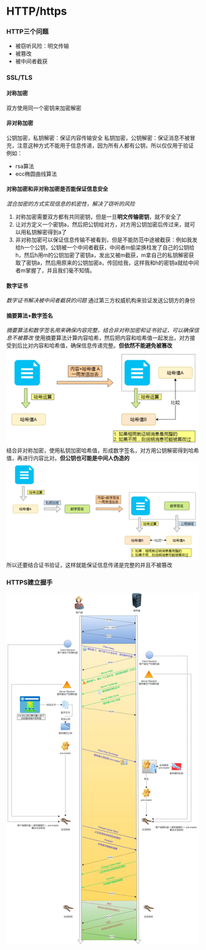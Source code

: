# HTTP/https

### HTTP三个问题
- 被窃听风险：明文传输
- 被篡改
- 被中间者截获


### SSL/TLS
#### 对称加密
双方使用同一个密钥来加密解密

#### 非对称加密
公钥加密，私钥解密：保证内容传输安全
私钥加密，公钥解密：保证消息不被冒充，注意这种方式不能用于信息传递，因为所有人都有公钥，所以仅仅用于验证
例如：
- rsa算法
- ecc椭圆曲线算法

#### 对称加密和非对称加密是否能保证信息安全
*混合加密的方式实现信息的机密性，解决了窃听的风险*
1. 对称加密需要双方都有共同密钥，但是一旦**明文传输密钥**，就不安全了
2. 让对方定义一个密钥a，然后把公钥给对方，对方用公钥加密后传过来，就可以用私钥解密得到a了
3. 非对称加密可以保证信息传输不被看到，但是不能防范中途被截获：例如我发给h一个公钥，公钥被一个中间者截获，中间者m偷梁换柱发了自己的公钥给h，然后h用m的公钥加密了密钥a，发出又被m截获，m拿自己的私钥解密获取了密钥a，然后用原来的公钥加密a，传回给我，这样我和h的密钥a就给中间者m掌握了，并且我们毫不知情。

#### 数字证书
*数字证书解决被中间者截获的问题*
通过第三方权威机构来验证发送公钥方的身份

#### 摘要算法+数字签名
*摘要算法和数字签名用来确保内容完整，结合非对称加密和证书验证，可以确保信息不被篡改*
使用摘要算法计算内容哈希，然后把内容和哈希值一起发出，对方接受到后比对内容和哈希值，确保信息传递完整。**但依然不能避免被篡改**
![alt text](image-14.png)
结合非对称加密，使用私钥加密哈希值，形成数字签名，对方用公钥解密得到哈希值，再进行内容比对。**但公钥也可能是中间人伪造的**
![alt text](image-15.png)
所以还要结合证书验证，这样就能保证信息传递是完整的并且不被篡改

### HTTPS建立握手
![alt text](image-13.png)
